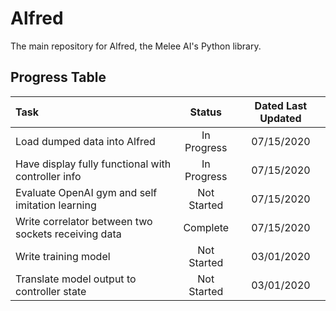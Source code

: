 # Alfred
The main repository for Alfred, the Melee AI's Python library. 

## Progress Table
| Task        | Status           | Dated Last Updated |
|:-------------|:-------------:| :-------------: |
| Load dumped data into Alfred | In Progress | 07/15/2020 |
| Have display fully functional with controller info | In Progress | 07/15/2020 |
| Evaluate OpenAI gym and self imitation learning | Not Started | 07/15/2020 |
| Write correlator between two sockets receiving data | Complete | 07/15/2020 |
| Write training model | Not Started | 03/01/2020 |
| Translate model output to controller state | Not Started | 03/01/2020 |
